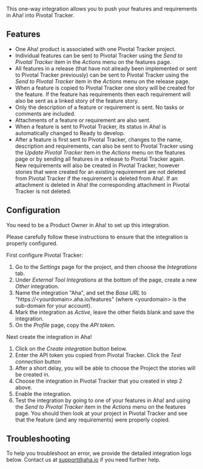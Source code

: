 This one-way integration allows you to push your features and requirements in Aha! into Pivotal Tracker. 

## Features

* One Aha! product is associated with one Pivotal Tracker project.
* Individual features can be sent to Pivotal Tracker using the _Send to Pivotal Tracker_ item in the _Actions_ menu on the features page.
* All features in a release (that have not already been implemented or sent to Pivotal Tracker previously) can be sent to Pivotal Tracker using the _Send to Pivotal Tracker_ item in the _Actions_ menu on the release page.
* When a feature is copied to Pivotal Tracker one story will be created for the feature. If 
  the feature has requirements then each requirement will also be sent as a 
  linked story of the feature story.
* Only the description of a feature or requirement is sent. No tasks or comments are included. 
* Attachments of a feature or requirement are also sent.
* When a feature is sent to Pivotal Tracker, its status in Aha! is automatically changed to Ready to develop.
* After a feature is first sent to Pivotal Tracker, changes to the name, description and requirements, can also be sent to Pivotal Tracker using the _Update Pivotal Tracker_ item in the _Actions_ menu on the features page or by sending all features in a release to Pivotal Tracker again. New requirements will also be created in Pivotal Tracker, however stories that were created for an existing requirement are not deleted from Pivotal Tracker if the requirement is deleted from Aha!. If an attachment is deleted in Aha! the corresponding attachment in Pivotal Tracker is not deleted. 

## Configuration

You need to be a Product Owner in Aha! to set up this integration.

Please carefully follow these instructions to ensure that the integration is properly configured.

First configure Pivotal Tracker:

1. Go to the _Settings_ page for the project, and then choose the _Integrations_ tab.
2. Under _External Tool Integrations_ at the bottom of the page, create a new _Other_ integration.
3. Name the integration "Aha", and set the _Base URL_ to "https://&lt;yourdomain&gt;.aha.io/features" (where &lt;yourdomain&gt; is the sub-domain for your account).
4. Mark the integration as _Active_, leave the other fields blank and save the integration.
5. On the _Profile_ page, copy the _API token_.

Next create the integration in Aha!

1. Click on the _Create integration_ button below.
2. Enter the API token you copied from Pivotal Tracker. Click the _Test connection_ button
3. After a short delay, you will be able to choose the Project the stories will be created in.
4. Choose the integration in Pivotal Tracker that you created in step 2 above.
7. Enable the integration.
8. Test the integration by going to one of your features in Aha! and using the _Send to Pivotal Tracker_ item in the _Actions_ menu on the features page. You should then look at your project in Pivotal Tracker and see that the feature (and any requirements) were properly copied. 


## Troubleshooting

To help you troubleshoot an error, we provide the detailed integration logs below. Contact us at support@aha.io if you need further help.
